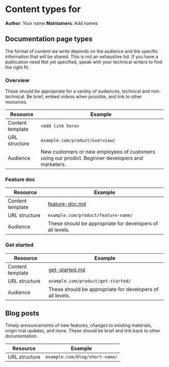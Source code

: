 # Content types for <my project>
  
**Author**: Your name
**Maintainers**: Add names

## Documentation page types

The format of content we write depends on the audience and the specific information
that will be shared. This is not an exhaustive list. If you have a publication need
Not yet specified, speak with your technical writers to find the right fit.
  
### Overview

These should be appropriate for a variety of audiences, technical and non-technical.
Be brief, embed videos when possible, and link to other resources.

| Resource  |  Example |
| -- | -- |
| Content template | `<Add link here>` |
| URL structure | `example.com/product/overview/` |
| Audience | New customers or new employees of customers using our prodict. Beginner developers and marketers. |

### Feature doc

| Resource  |  Example |
| -- | -- |
| Content template | [feature-doc.md](feature-doc.md) |
| URL structure | `example.com/product/feature-name/` |
| Audience | These should be appropriate for developers of all levels. |

### Get started

| Resource  |  Example |
| -- | -- |
| Content template | [get-started.md](get-started.md) |
| URL structure | `example.com/product/get-started/` |
| Audience | These should be appropriate for developers of all levels. |

  
## Blog posts

Timely announcements of new features, changes to existing materials, origin trial updates,
and more. These should be brief and link back to other documentation.

| Resource  |  Example |
| -- | -- |
| URL structure | `example.com/blog/short-name/` |
